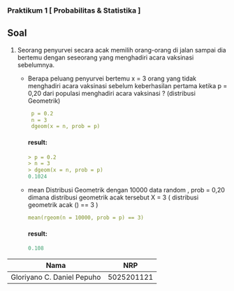 ### Praktikum 1 [ Probabilitas & Statistika ]





## Soal
1. Seorang penyurvei secara acak memilih orang-orang di jalan sampai dia bertemu dengan
   seseorang yang menghadiri acara vaksinasi sebelumnya.
   
    - Berapa peluang penyurvei bertemu x = 3 orang yang tidak menghadiri acara vaksinasi
      sebelum keberhasilan pertama ketika p = 0,20 dari populasi menghadiri acara vaksinasi ?
      (distribusi Geometrik)
       
       ```yml
        p = 0.2
        n = 3
        dgeom(x = n, prob = p)
       ```
       #### result:
       ```yml
       > p = 0.2
       > n = 3
       > dgeom(x = n, prob = p)
       0.1024
       ```
    - mean Distribusi Geometrik dengan 10000 data random , prob = 0,20 dimana distribusi
      geometrik acak tersebut X = 3 ( distribusi geometrik acak () == 3 )
      
      ```yml
      mean(rgeom(n = 10000, prob = p) == 3)
      ```
      
      #### result:
      ```yml
      0.108
      ```
       

    
    
    
    
    
    
    



















| Nama                      | NRP           |
|---------------------------|---------------|
|Gloriyano C. Daniel Pepuho |5025201121     |

